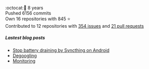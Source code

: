 :octocat::birthday: 8 years  
Pushed 6156 commits  
Own 16 repositories with 845 :star:  
Contributed to 12 repositories with [354 issues](https://github.com/issues?q=is%3Aissue+author%3Aeoli3n) and [21 pull requests](https://github.com/pulls?q=is%3Apr+author%3Aeoli3n+)

##### Lastest blog posts
- [Stop battery draining by Syncthing on Android](https://eoli3n.github.io/2021/12/29/syncthing-battery-draining.html)
- [Degoogling](https://eoli3n.github.io/2021/12/21/degoogling-android.html)
- [Monitoring](https://eoli3n.github.io/2021/12/10/monitoring.html)
